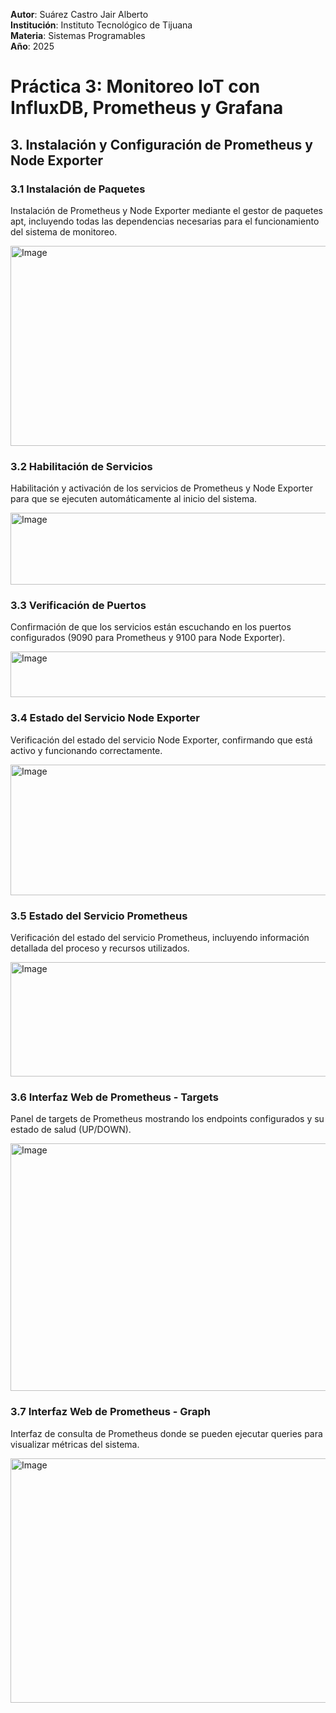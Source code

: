 **Autor**: Suárez Castro Jair Alberto  
**Institución**: Instituto Tecnológico de Tijuana  
**Materia**: Sistemas Programables  
**Año**: 2025

# Práctica 3: Monitoreo IoT con InfluxDB, Prometheus y Grafana

## 3. Instalación y Configuración de Prometheus y Node Exporter

### 3.1 Instalación de Paquetes
Instalación de Prometheus y Node Exporter mediante el gestor de paquetes apt, incluyendo todas las dependencias necesarias para el funcionamiento del sistema de monitoreo.

<img width="906" height="320" alt="Image" src="https://github.com/user-attachments/assets/7fe1a7b8-c5a8-4807-b7cf-4725f714907a" />

### 3.2 Habilitación de Servicios
Habilitación y activación de los servicios de Prometheus y Node Exporter para que se ejecuten automáticamente al inicio del sistema.

<img width="905" height="115" alt="Image" src="https://github.com/user-attachments/assets/867948a0-fa6c-4f82-951f-88f66d4b7ba3" />

### 3.3 Verificación de Puertos
Confirmación de que los servicios están escuchando en los puertos configurados (9090 para Prometheus y 9100 para Node Exporter).

<img width="910" height="73" alt="Image" src="https://github.com/user-attachments/assets/4c2f5dc5-ac72-43fb-b58b-9afa9cb4482e" />

### 3.4 Estado del Servicio Node Exporter
Verificación del estado del servicio Node Exporter, confirmando que está activo y funcionando correctamente.

<img width="906" height="209" alt="Image" src="https://github.com/user-attachments/assets/c2094e7e-d873-4513-8381-000446053be4" />

### 3.5 Estado del Servicio Prometheus
Verificación del estado del servicio Prometheus, incluyendo información detallada del proceso y recursos utilizados.

<img width="592" height="183" alt="Image" src="https://github.com/user-attachments/assets/e125c7f3-a45e-4a6a-b3fd-dee13cac84c7" />

### 3.6 Interfaz Web de Prometheus - Targets
Panel de targets de Prometheus mostrando los endpoints configurados y su estado de salud (UP/DOWN).

<img width="901" height="396" alt="Image" src="https://github.com/user-attachments/assets/c02261cb-9c4f-4ceb-8e46-487cf73f5858" />

### 3.7 Interfaz Web de Prometheus - Graph
Interfaz de consulta de Prometheus donde se pueden ejecutar queries para visualizar métricas del sistema.

<img width="908" height="391" alt="Image" src="https://github.com/user-attachments/assets/0f384809-8812-4a24-908b-5b6aced6b867" />
